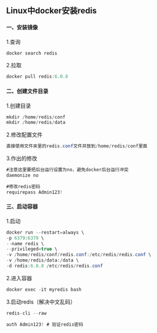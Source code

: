 ## Linux中docker安装redis

#### 一、安装镜像

1.查询

```java
docker search redis
```

2.拉取

```java
docker pull redis:6.0.8
```

#### 二、创建文件目录

1.创建目录

```java
mkdir /home/redis/conf
mkdir /home/redis/data
```

2.修改配置文件

```java
直接使用文件夹里的redis.conf文件并放到/home/redis/conf里面
```

3.作出的修改

```java
#注意这里要把后台运行设置为no，避免docker后台运行冲突
daemonize no
    
#修改redis密码
requirepass Admin123!
```

#### 三、启动容器

1.启动

```java
docker run --restart=always \
-p 6379:6379 \
--name redis \
--privileged=true \
-v /home/redis/conf/redis.conf:/etc/redis/redis.conf \
-v /home/redis/data:/data \
-d redis:6.0.8 /etc/redis/redis.conf
```

2.进入容器

```java
docker exec -it myredis bash
```

3.启动redis（解决中文乱码）

```java
redis-cli --raw
    
auth Admin123! # 验证redis密码
```

